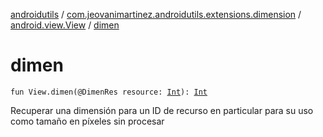 [androidutils](../../index.md) / [com.jeovanimartinez.androidutils.extensions.dimension](../index.md) / [android.view.View](index.md) / [dimen](./dimen.md)

# dimen

`fun View.dimen(@DimenRes resource: `[`Int`](https://kotlinlang.org/api/latest/jvm/stdlib/kotlin/-int/index.html)`): `[`Int`](https://kotlinlang.org/api/latest/jvm/stdlib/kotlin/-int/index.html)

Recuperar una dimensión para un ID de recurso en particular para su uso como tamaño en píxeles sin procesar

